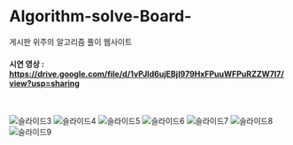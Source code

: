 # Algorithm-solve-Board-
게시판 위주의 알고리즘 풀이 웹사이트

#### 시연 영상 : https://drive.google.com/file/d/1vPJld6ujEBjI979HxFPuuWFPuRZZW7l7/view?usp=sharing

<br>

![슬라이드3](https://user-images.githubusercontent.com/43925006/155854147-cde9228c-f7fc-4931-a942-17d262e3213c.JPG)
![슬라이드4](https://user-images.githubusercontent.com/43925006/155854148-3e0a3e6c-5d98-4a73-b6c5-da49ca6e6fcb.JPG)
![슬라이드5](https://user-images.githubusercontent.com/43925006/155854149-816ca72c-cd15-4cfa-9310-0e86c0db1b91.JPG)
![슬라이드6](https://user-images.githubusercontent.com/43925006/155854150-8c7dcf82-3cb7-4d0d-8b2a-c57319fbac52.JPG)
![슬라이드7](https://user-images.githubusercontent.com/43925006/155854151-9483de00-dd30-4872-a70b-2ee4d166a799.JPG)
![슬라이드8](https://user-images.githubusercontent.com/43925006/155854152-4eb80e43-0327-4fe9-8ab8-a491c4ba7fc9.JPG)
![슬라이드9](https://user-images.githubusercontent.com/43925006/155854153-52767664-e0fb-4595-9c49-c6b5f8e9f53a.JPG)
